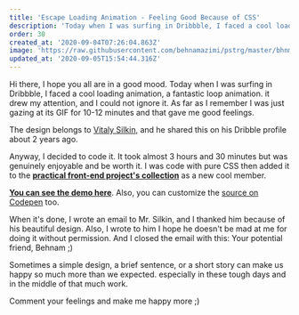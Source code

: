 ```yaml
---
title: 'Escape Loading Animation - Feeling Good Because of CSS'
description: 'Today when I was surfing in Dribbble, I faced a cool loading animation, a fantastic loop animation'
order: 30
created_at: '2020-09-04T07:26:04.863Z'
image: 'https://raw.githubusercontent.com/behnamazimi/pstrg/master/bhnmzm/1599309235380.gif'
updated_at: '2020-09-05T15:54:44.316Z'
---
```


Hi there, I hope you all are in a good mood. Today when I was surfing in Dribbble, I faced a cool loading animation, a
fantastic loop animation. it drew my attention, and I could not ignore it. As far as I remember I was just gazing at its
GIF for 10-12 minutes and that gave me good feelings.

The design belongs to [Vitaly Silkin](https://dribbble.com/colder), and he shared this on his Dribble profile about 2
years ago.

Anyway, I decided to code it. It took almost 3 hours and 30 minutes but was genuinely enjoyable and be worth it. I was
code with pure CSS then added it to the **[practical front-end project's collection](https://bit.ly/pfep-2020)** as a
new cool member.

**[You can see the demo here](https://bit.ly/2KVz3vu)**. Also, you can customize
the [source on Codepen](https://codepen.io/bhnmzm/pen/WNQXbMz) too.

When it's done, I wrote an email to Mr. Silkin, and I thanked him because of his beautiful design. Also, I wrote to him
I hope he doesn't be mad at me for doing it without permission. And I closed the email with this: Your potential friend,
Behnam ;)

Sometimes a simple design, a brief sentence, or a short story can make us happy so much more than we expected.
especially in these tough days and in the middle of that much work.

Comment your feelings and make me happy more ;)
